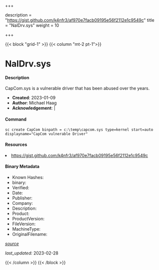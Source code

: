 +++

description = "https://gist.github.com/k4nfr3/af970e7facb09195e56f2112e1c9549c"
title = "NalDrv.sys"
weight = 10

+++


{{< block "grid-1" >}}
{{< column "mt-2 pt-1">}}


# NalDrv.sys

#### Description

CapCom.sys is a vulnerable driver that has been abused over the years.

- **Created**: 2023-01-09
- **Author**: Michael Haag
- **Acknowledgement**:  | [](https://twitter.com/)

#### Command

```
sc create CapCom binpath = c:\temp\capcom.sys type=kernel start=auto displayname="CapCom vulnerable Driver"
```

#### Resources


<li><a href=" https://gist.github.com/k4nfr3/af970e7facb09195e56f2112e1c9549c"> https://gist.github.com/k4nfr3/af970e7facb09195e56f2112e1c9549c</a></li>





#### Binary Metadata

- Known Hashes: [](https://www.virustotal.com/gui/file/) 
- binary: 
- Verified: 
- Date: 
- Publisher: 
- Company: 
- Description: 
- Product: 
- ProductVersion: 
- FileVersion: 
- MachineType: 
- OriginalFilename: 

[*source*](https://github.com/magicsword-io/LOLDrivers/tree/main/yaml/naldrv.sys.yml)

*last_updated:* 2023-02-28


{{< /column >}}
{{< /block >}}

